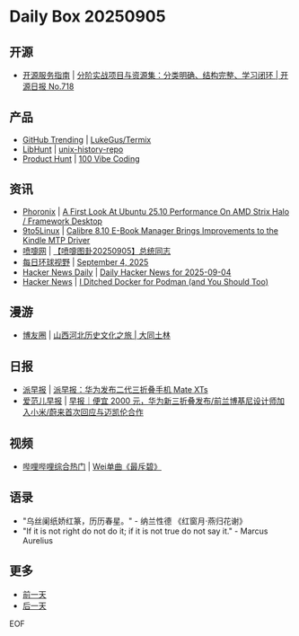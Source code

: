 # Daily Box 20250905

## 开源
- [开源服务指南](https://osguider.com/blog/) | [分阶实战项目与资源集：分类明确、结构完整、学习闭环 | 开源日报 No.718](https://osguider.com/blog/post/daily/daily-718/)

## 产品
- [GitHub Trending](https://github.com/trending?since=daily) | [LukeGus/Termix](https://github.com/LukeGus/Termix)
- [LibHunt](https://www.libhunt.com/) | [unix-history-repo](https://www.libhunt.com/r/unix-history-repo)
- [Product Hunt](https://www.producthunt.com) | [100 Vibe Coding](https://www.producthunt.com/products/100-vibe-coding)

## 资讯
- [Phoronix](https://www.phoronix.com/) | [A First Look At Ubuntu 25.10 Performance On AMD Strix Halo / Framework Desktop](https://www.phoronix.com/review/ubuntu-2510-strix-halo)
- [9to5Linux](https://9to5linux.com/) | [Calibre 8.10 E-Book Manager Brings Improvements to the Kindle MTP Driver](https://9to5linux.com/calibre-8-10-e-book-manager-brings-improvements-to-the-kindle-mtp-driver)
- [喷嚏网](http://www.dapenti.com/blog/blog.asp?subjectid=70&name=xilei) | [【喷嚏图卦20250905】总统同志](http://www.dapenti.com/blog/more.asp?name=xilei&id=188076)
- [每日环球视野](https://idai.ly/) | [September 4, 2025](http://m.idai.ly/se/a193iG?1756944000)
- [Hacker News Daily](https://www.daemonology.net/hn-daily/) | [Daily Hacker News for 2025-09-04](https://www.daemonology.net/hn-daily/2025-09-04.html)
- [Hacker News](https://news.ycombinator.com/front) | [I Ditched Docker for Podman (and You Should Too)](https://news.ycombinator.com/item?id=45137525)

## 漫游
- [博友圈](https://www.boyouquan.com/home) | [山西河北历史文化之旅 | 大同土林](https://www.boyouquan.com/go?from=feed&link=https%3A%2F%2Fyayu.net%2F5567.html)

## 日报
- [派早报](https://sspai.com/tag/%E6%B4%BE%E6%97%A9%E6%8A%A5) | [派早报：华为发布二代三折叠手机 Mate XTs](https://sspai.com/post/102297)
- [爱范儿早报](https://www.ifanr.com/category/ifanrnews) | [早报｜便宜 2000 元，华为新三折叠发布/前兰博基尼设计师加入小米/蔚来首次回应与迈凯伦合作](https://www.ifanr.com/1636723)

## 视频
- [哔哩哔哩综合热门](https://www.bilibili.com/v/popular/all/) | [Wei单曲《最斥碧》](https://b23.tv/BV1CRahzZEmy)

## 语录
- "乌丝阑纸娇红篆，历历春星。" - 纳兰性德 《红窗月·燕归花谢》
- "If it is not right do not do it; if it is not true do not say it." - Marcus Aurelius

## 更多
- [前一天](daily-box-20250904.md)
- [后一天](daily-box-20250906.md)

EOF